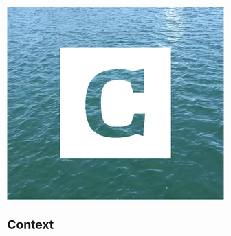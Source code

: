 ![](https://github.com/rememberlenny/context/blob/master/app/assets/images/github.jpg?raw=true)

# Context

